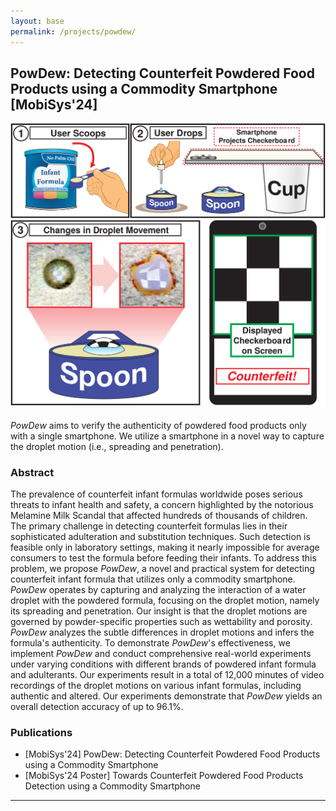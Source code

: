 ```yaml
---
layout: base
permalink: /projects/powdew/
---
```


## PowDew: Detecting Counterfeit Powdered Food Products using a Commodity Smartphone [MobiSys'24] 

<div style="text-align: center; margin-bottom: 20px">
    <img src="../../images/powdew/intro.svg" alt="PowDew" style="width: 600px;">
</div>

*PowDew* aims to verify the authenticity of powdered food products only with a single smartphone. We utilize a smartphone in a novel way to capture the droplet motion (i.e., spreading and penetration).

### **Abstract**

The prevalence of counterfeit infant formulas worldwide poses serious threats to infant health and safety, a concern highlighted by the notorious Melamine Milk Scandal that affected hundreds of thousands of children. The primary challenge in detecting counterfeit formulas lies in their sophisticated adulteration and substitution techniques. Such detection is feasible only in laboratory settings, making it nearly impossible for average consumers to test the formula before feeding their infants. To address this problem, we propose *PowDew*, a novel and practical system for detecting counterfeit infant formula that utilizes only a commodity smartphone. *PowDew* operates by capturing and analyzing the interaction of a water droplet with the powdered formula, focusing on the droplet motion, namely its spreading and penetration. Our insight is that the droplet motions are governed by powder-specific properties such as wettability and porosity. *PowDew* analyzes the subtle differences in droplet motions and infers the formula's authenticity. To demonstrate *PowDew*'s effectiveness, we implement *PowDew* and conduct comprehensive real-world experiments under varying conditions with different brands of powdered infant formula and adulterants. Our experiments result in a total of 12,000 minutes of video recordings of the droplet motions on various infant formulas, including authentic and altered. Our experiments demonstrate that *PowDew* yields an overall detection accuracy of up to 96.1%.


### Publications

- [MobiSys'24] PowDew: Detecting Counterfeit Powdered Food Products using a Commodity Smartphone 
- [MobiSys'24 Poster] Towards Counterfeit Powdered Food Products Detection using a Commodity Smartphone

<!-- Add Line -->
<hr>